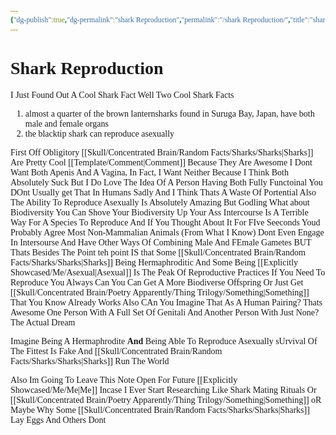 ```yaml
---
{"dg-publish":true,"dg-permalink":"shark Reproduction","permalink":"/shark Reproduction/","title":"shark Reproduction","tags":["sharks","Concentrated","RandomFacts","Sharks","RandomThoughts","Reproduction"],"dgShowLocalGraph":false}
---
```


<style id="Force_Custom_Fonts" type="text/css">@font-face{font-style:normal;font-family:"Merriweather";src:local("Merriweather")}@font-face{font-style:bolder;font-family:"Merriweather";src:local("Merriweather")}@font-face{font-style:normal;font-family:"Merriweather";src:local("Merriweather");unicode-range:U+0-FF,U+2E80-9FFF,U+F900-FAFF,U+FE30-FE4F,U+20000-2FA1F}@font-face{font-style:bolder;font-family:"Merriweather";src:local("Merriweather");unicode-range:U+0-FF,U+2E80-9FFF,U+F900-FAFF,U+FE30-FE4F,U+20000-2FA1F}@font-face{font-style:normal;font-family:"Merriweather";src:local("Merriweather");unicode-range:U+0-FF}@font-face{font-style:bolder;font-family:"Merriweather";src:local("Merriweather");unicode-range:U+0-FF}:not(pre):not(code):not(textarea):not(tt):not(kbd):not(samp):not(var){font-family:"Merriweather"!important}pre,code,textarea,tt,kbd,samp,var{font-family:monospace!important}pre *,code *,textarea *,tt *,kbd *,samp *,var *{font-family:monospace!important}</style>

# Shark Reproduction

I Just Found Out A Cool Shark Fact
Well Two Cool Shark Facts

1. almost a quarter of the brown lanternsharks found in Suruga Bay, Japan, have both male and female organs
2.  the blacktip shark can reproduce asexually

First Off
Obligitory [[Skull/Concentrated Brain/Random Facts/Sharks/Sharks\|Sharks]] Are Pretty Cool [[Template/Comment\|Comment]]
Because They Are Awesome
I Dont Want Both  Apenis And A Vagina, In Fact, I Want Neither Because I Think Both Absolutely Suck But I Do Love The Idea Of A Person Having Both Fully Functoinal
You DOnt Usually get That In Humans Sadly And I Think Thats A Waste Of Portential
Also The Ability To Reproduce Asexually Is Absolutely Amazing
But Godling What about Biodiversity
You Can Shove Your Biodiversity Up Your Ass
Intercourse Is A Terrible Way For A Species To Reproduce And If You Thought About It For FIve Seeconds Youd Probably Agree
Most Non-Mammalian Animals (From What I Know) Dont Even Engage In Intersourse And Have Other Ways Of Combining Male And FEmale Gametes
BUT Thats Besides The Point
teh point IS that Some [[Skull/Concentrated Brain/Random Facts/Sharks/Sharks\|Sharks]] Being Hermaphroditic And Some Being [[Explicitly Showcased/Me/Asexual\|Asexual]] Is The Peak Of Reproductive Practices
If You Need To Reproduce You Always Can
You Can Get A More Biodiverse Offspring Or Just Get [[Skull/Concentrated Brain/Poetry Apparently/Thing Trilogy/Something\|Something]] That You Know Already Works
Also CAn You Imagine That As A Human Pairing?
Thats Awesome
One Person With A Full Set Of Genitali And Another Person With Just None?
The Actual Dream

Imagine Being A Hermaphrodite **And** Being Able To Reproduce Asexually
sUrvival Of The Fittest Is Fake And [[Skull/Concentrated Brain/Random Facts/Sharks/Sharks\|Sharks]] Run The World

Also Im Going To Leave This Note Open For Future [[Explicitly Showcased/Me/Me\|Me]] Incase I Ever Start Researching Like Shark Mating Rituals Or [[Skull/Concentrated Brain/Poetry Apparently/Thing Trilogy/Something\|Something]]
oR Maybe Why Some [[Skull/Concentrated Brain/Random Facts/Sharks/Sharks\|Sharks]] Lay Eggs And Others Dont